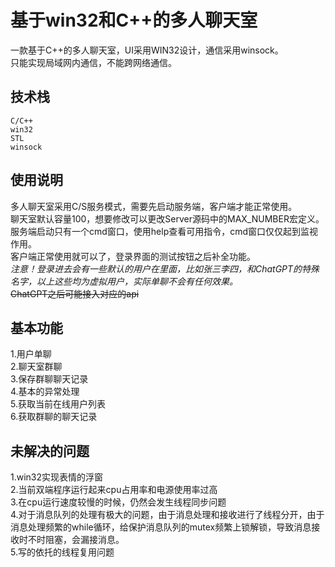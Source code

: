 # 基于win32和C++的多人聊天室

一款基于C++的多人聊天室，UI采用WIN32设计，通信采用winsock。<br>
只能实现局域网内通信，不能跨网络通信。<br>

## 技术栈
`C/C++`<br>
`win32`<br>
`STL`<br>
`winsock`<br>


## 使用说明
多人聊天室采用C/S服务模式，需要先启动服务端，客户端才能正常使用。<br>
聊天室默认容量100，想要修改可以更改Server源码中的MAX_NUMBER宏定义。<br>
服务端启动只有一个cmd窗口，使用help查看可用指令，cmd窗口仅仅起到监视作用。<br>
客户端正常使用就可以了，登录界面的测试按钮之后补全功能。<br>
*注意！登录进去会有一些默认的用户在里面，比如张三李四，和ChatGPT的特殊名字，以上这些均为虚拟用户，实际单聊不会有任何效果。*<br>
~~ChatGPT之后可能接入对应的api~~<br>

## 基本功能
1.用户单聊<br>
2.聊天室群聊<br>
3.保存群聊聊天记录<br>
4.基本的异常处理<br>
5.获取当前在线用户列表<br>
6.获取群聊的聊天记录<br>

## 未解决的问题
1.win32实现表情的浮窗<br>
2.当前双端程序运行起来cpu占用率和电源使用率过高<br>
3.在cpu运行速度较慢的时候，仍然会发生线程同步问题<br>
4.对于消息队列的处理有极大的问题，由于消息处理和接收进行了线程分开，由于消息处理频繁的while循环，给保护消息队列的mutex频繁上锁解锁，导致消息接收时不时阻塞，会漏接消息。<br>
5.写的依托的线程复用问题<br>



